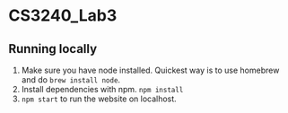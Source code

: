 # CS3240_Lab3

## Running locally
1. Make sure you have node installed. Quickest way is to use homebrew and do `brew install node`.
2. Install dependencies with npm. `npm install`
3. `npm start` to run the website on localhost.
